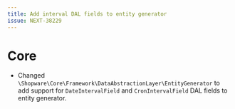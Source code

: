 ```yaml
---
title: Add interval DAL fields to entity generator
issue: NEXT-38229
---
```


# Core

* Changed `\Shopware\Core\Framework\DataAbstractionLayer\EntityGenerator` to add support for `DateIntervalField` and `CronIntervalField` DAL fields to entity generator.
